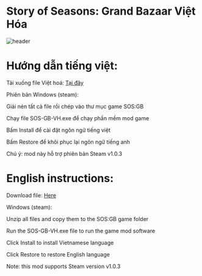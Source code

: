 # Story of Seasons: Grand Bazaar Việt Hóa

![header](https://github.com/user-attachments/assets/c8fcae7e-6544-43af-8ae8-76eae23d4dbd)

# Hướng dẫn tiếng việt:
Tải xuống file Việt hoá: [Tại đây](https://github.com/levi-soft/SOS-FoMT-VH/releases/)

Phiên bản Windows (steam):

Giải nén tất cả file rồi chép vào thư mục game SOS:GB

Chạy file SOS-GB-VH.exe để chạy phần mềm mod game

Bấm Install để cài đặt ngôn ngữ tiếng việt

Bấm Restore để khôi phục lại ngôn ngữ tiếng anh

Chú ý: mod này hỗ trợ phiên bản Steam v1.0.3

# English instructions:
Download file: [Here](https://github.com/levi-soft/SOS-FoMT-VH/releases/)

Windows (steam):

Unzip all files and copy them to the SOS:GB game folder

Run the SOS-GB-VH.exe file to run the game mod software

Click Install to install Vietnamese language

Click Restore to restore English language

Note: this mod supports Steam version v1.0.3
